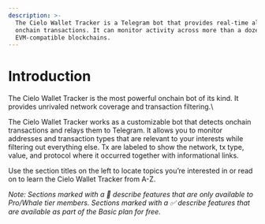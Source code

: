 ```yaml
---
description: >-
  The Cielo Wallet Tracker is a Telegram bot that provides real-time alerts for
  onchain transactions. It can monitor activity across more than a dozen
  EVM-compatible blockchains.
---
```


# Introduction

The Cielo Wallet Tracker is the most powerful onchain bot of its kind. It provides unrivaled network coverage and transaction filtering.\


The Cielo Wallet Tracker works as a customizable bot that detects onchain transactions and relays them to Telegram. It allows you to monitor addresses and transaction types that are relevant to your interests while filtering out everything else. Tx are labeled to show the network, tx type, value, and protocol where it occurred together with informational links.

Use the section titles on the left to locate topics you’re interested in or read on to learn the Cielo Wallet Tracker from A-Z.

_Note: Sections marked with a 🔑 describe features that are only available to Pro/Whale tier members. Sections marked with a ✅ describe features that are available as part of the Basic plan for free._
